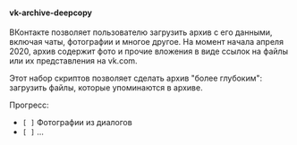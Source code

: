 #### vk-archive-deepcopy 

ВКонтакте позволяет пользователю загрузить архив с его данными, включая чаты, фотографии и многое другое. На момент начала апреля 2020, архив содержит фото и прочие вложения в виде ссылок на файлы или их представления на vk.com.

Этот набор скриптов позволяет сделать архив "более глубоким": загрузить файлы, которые упоминаются в архиве.

Прогресс:
- `[ ]` Фотографии из диалогов
- `[ ]` ...

